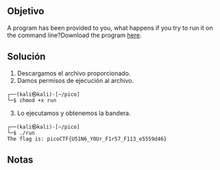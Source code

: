 ## Objetivo
A program has been provided to you, what happens if you try to run it on the command line?Download the program [here](https://artifacts.picoctf.net/c/309/run).

## Solución
1. Descargamos el archivo proporcionado.
2. Damos permisos de ejecución al archivo.
``` shell
┌──(kali㉿kali)-[~/pico]
└─$ chmod +x run 
```
3. Lo ejecutamos y obtenemos la bandera.
``` shell
┌──(kali㉿kali)-[~/pico]
└─$ ./run
The flag is: picoCTF{U51N6_Y0Ur_F1r57_F113_e5559d46}
```
## Notas
